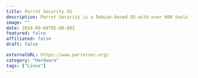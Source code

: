 ```yaml
---
title: Parrot Security OS
description: Parrot Security is a Debian-based OS with over 600 tools for hacking, pentesting and software development.
image: ""
date: 2024-09-04T05:00:00Z
featured: false
affiliated: false
draft: false

externalURL: https://www.parrotsec.org/
category: "Hardware"
tags: ["Linux"]
---
```

